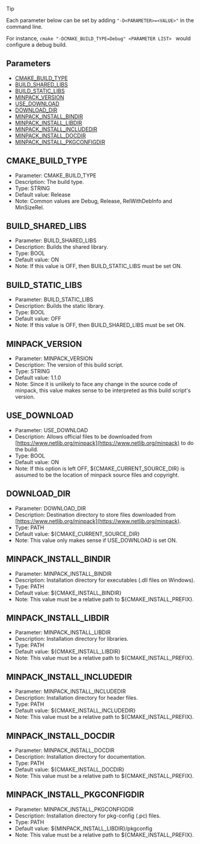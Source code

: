 > [!TIP]
> 
> Each parameter below can be set by adding ```"-D<PARAMETER>=<VALUE>"``` in the command line.
> 
> For instance, ```cmake "-DCMAKE_BUILD_TYPE=Debug" <PARAMETER LIST> ``` would configure a debug build.

## Parameters
* [CMAKE_BUILD_TYPE](#CMAKE_BUILD_TYPE)
* [BUILD_SHARED_LIBS](#BUILD_SHARED_LIBS)
* [BUILD_STATIC_LIBS](#BUILD_STATIC_LIBS)
* [MINPACK_VERSION](#MINPACK_VERSION)
* [USE_DOWNLOAD](#USE_DOWNLOAD)
* [DOWNLOAD_DIR](#DOWNLOAD_DIR)
* [MINPACK_INSTALL_BINDIR](#MINPACK_INSTALL_BINDIR)
* [MINPACK_INSTALL_LIBDIR](#MINPACK_INSTALL_LIBDIR)
* [MINPACK_INSTALL_INCLUDEDIR](#MINPACK_INSTALL_INCLUDEDIR)
* [MINPACK_INSTALL_DOCDIR](#MINPACK_INSTALL_DOCDIR)
* [MINPACK_INSTALL_PKGCONFIGDIR](#MINPACK_INSTALL_PKGCONFIGDIR)

## CMAKE_BUILD_TYPE

* Parameter: CMAKE_BUILD_TYPE
* Description: The build type.
* Type: STRING
* Default value: Release
* Note: Common values are Debug, Release, RelWithDebInfo and MinSizeRel.

## BUILD_SHARED_LIBS

* Parameter: BUILD_SHARED_LIBS
* Description: Builds the shared library.
* Type: BOOL
* Default value: ON
* Note: If this value is OFF, then BUILD_STATIC_LIBS must be set ON.

## BUILD_STATIC_LIBS

* Parameter: BUILD_STATIC_LIBS
* Description: Builds the static library.
* Type: BOOL
* Default value: OFF
* Note: If this value is OFF, then BUILD_SHARED_LIBS must be set ON.

## MINPACK_VERSION

* Parameter: MINPACK_VERSION
* Description: The version of this build script.
* Type: STRING
* Default value: 1.1.0
* Note: Since it is unlikely to face any change in the source code of minpack, this value makes sense to be interpreted as this build script's version.

## USE_DOWNLOAD

* Parameter: USE_DOWNLOAD
* Description: Allows official files to be downloaded from [https://www.netlib.org/minpack](https://www.netlib.org/minpack) to do the build.
* Type: BOOL
* Default value: ON
* Note: If this option is left OFF, ${CMAKE_CURRENT_SOURCE_DIR} is assumed to be the location of minpack source files and copyright.

## DOWNLOAD_DIR

* Parameter: DOWNLOAD_DIR
* Description: Destination directory to store files downloaded from [https://www.netlib.org/minpack](https://www.netlib.org/minpack).
* Type: PATH
* Default value: ${CMAKE_CURRENT_SOURCE_DIR}
* Note: This value only makes sense if USE_DOWNLOAD is set ON.

## MINPACK_INSTALL_BINDIR

* Parameter: MINPACK_INSTALL_BINDIR
* Description: Installation directory for executables (.dll files on Windows).
* Type: PATH
* Default value: ${CMAKE_INSTALL_BINDIR}
* Note: This value must be a relative path to ${CMAKE_INSTALL_PREFIX}.

## MINPACK_INSTALL_LIBDIR

* Parameter: MINPACK_INSTALL_LIBDIR
* Description: Installation directory for libraries.
* Type: PATH
* Default value: ${CMAKE_INSTALL_LIBDIR}
* Note: This value must be a relative path to ${CMAKE_INSTALL_PREFIX}.

## MINPACK_INSTALL_INCLUDEDIR

* Parameter: MINPACK_INSTALL_INCLUDEDIR
* Description: Installation directory for header files.
* Type: PATH
* Default value: ${CMAKE_INSTALL_INCLUDEDIR}
* Note: This value must be a relative path to ${CMAKE_INSTALL_PREFIX}.

## MINPACK_INSTALL_DOCDIR

* Parameter: MINPACK_INSTALL_DOCDIR
* Description: Installation directory for documentation.
* Type: PATH
* Default value: ${CMAKE_INSTALL_DOCDIR}
* Note: This value must be a relative path to ${CMAKE_INSTALL_PREFIX}.

## MINPACK_INSTALL_PKGCONFIGDIR

* Parameter: MINPACK_INSTALL_PKGCONFIGDIR
* Description: Installation directory for pkg-config (.pc) files.
* Type: PATH
* Default value: ${MINPACK_INSTALL_LIBDIR}/pkgconfig
* Note: This value must be a relative path to ${CMAKE_INSTALL_PREFIX}.